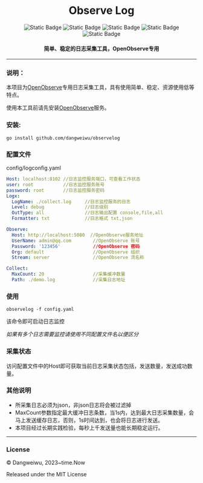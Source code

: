<h1 align="center">Observe Log</h1>
<p align="center">
<img alt="Static Badge" src="https://img.shields.io/badge/Go- 1.9-blue">
<img alt="Static Badge" src="https://img.shields.io/badge/Gin- 1.8-blue">

<img alt="Static Badge" src="https://img.shields.io/badge/OpenObserve- 0.60 -gren">
<img alt="Static Badge" src="https://img.shields.io/badge/issue- open -gren">
<img alt="Static Badge" src="https://img.shields.io/badge/license- MIT-blue">
<h4 align="center">简单、稳定的日志采集工具，OpenObserve专用</h4>
</p>

---

### 说明：

本项目为[OpenObserve](https://openobserve.ai/)专用日志采集工具，具有使用简单、稳定、资源使用低等特点。

使用本工具前请先安装[OpenObserve](https://openobserve.ai/)服务。
### 安装:

```go install github.com/dangweiwu/observelog```

### 配置文件
config/logconfig.yaml
``` yaml
Host: localhost:8102 //日志监控服务端口，可查看工作状态
user: root           //日志监控服务账号
password: root       //日志监控服务密码
Logx:
  LogName: ./collect.log     //日志监控服务的日志
  Level: debug               //日志级别
  OutType: all               //日志输出配置 console,file,all
  Formatter: txt             //日志格式 txt,json

Observe:
  Host: http://localhost:5080  //OpenObserve服务地址
  UserName: admin@qq.com        //OpenObserve 账号
  Password: '123456'            //OpenObserve 密码
  Org: default                  //OpenObserve 组织
  Stream: server                //OpenObserve 流名称

Collect:
  MaxCount: 20                  //采集缓冲数量
  Path: ./demo.log              //采集日志地址
```

### 使用
```
observelog -f config.yaml 
```
该命令即可启动日志监控

*如果有多个日志需要监控请使用不同配置文件名以便区分*

### 采集状态

访问配置文件中的Host即可获取当前日志采集状态包括，发送数量，发送成功数量。


### 其他说明

- 所采集日志必须为json，非json日志将会被过滤掉
- MaxCount参数指定最大缓冲日志条数，当1s内，达到最大日志采集数量，会马上发送缓存日志，否则，1s时间达到，也会将日志进行发送。
- 本项目经过长期实践检验，每秒上千发送量也能长期稳定运行。



---
### License
© Dangweiwu, 2023~time.Now

Released under the MIT License

